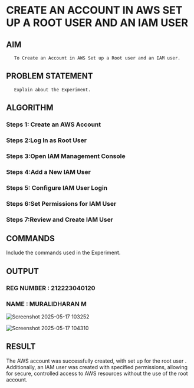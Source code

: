 # CREATE AN  ACCOUNT IN AWS SET UP A ROOT USER AND AN IAM USER 
## AIM
       To Create an Account in AWS Set up a Root user and an IAM user.
## PROBLEM STATEMENT
       Explain about the Experiment.

## ALGORITHM
 ### Steps 1: Create an AWS Account
 ### Steps 2:Log In as Root User 
 ### Steps 3:Open IAM Management Console
 ### Steps 4:Add a New IAM User
 ### Steps 5: Configure IAM User Login
 ### Steps 6:Set Permissions for IAM User
 ### Steps 7:Review and Create IAM User
## COMMANDS
Include the commands used in the Experiment.

## OUTPUT
### REG NUMBER : 212223040120
### NAME : MURALIDHARAN M 
 
![Screenshot 2025-05-17 103252](https://github.com/user-attachments/assets/2ebcbbb2-b44d-41b8-bca0-7756be5b917a)

![Screenshot 2025-05-17 104310](https://github.com/user-attachments/assets/830d0a6c-17ae-4938-9f6d-27cf02f99ecf)


## RESULT
The AWS account was successfully created, with set up for the root user . Additionally, an IAM user was created with specified permissions, allowing for secure, controlled access to AWS resources without the use of the root account.

  



